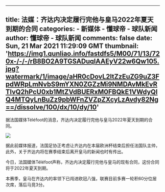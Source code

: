 
---
title: 法媒：齐达内决定履行完他与皇马2022年夏天到期的合同
categories: 
    - 新媒体
    - 懂球帝 - 球队新闻
author: 懂球帝 - 球队新闻
comments: false
date: Sun, 21 Mar 2021 11:29:09 GMT
thumbnail: 'https://img1.qunliao.info/fastdfs5/M00/71/13/720x-/-/-/rB8BO2A9TGSADuqlAAEyV22w6Qw105.jpg?watermark/1/image/aHR0cDovL2ltZzEuZG9uZ3FpdWRpLmNvbS9mYXN0ZGZzMi9NMDAvMkEvRTIvQ2hPcU0xb1MtZVdBUERxM0FBQkE1VWdyQlQ4MTQyLnBuZz9pbWFnZVZpZXcyLzAvdy82Ng==/dissolve/100/dx/10/dy/10'
---

<div>   
<div class="con">
        <p>据法国媒体Téléfoot的消息，齐达内决定履行完他与皇马2022年夏天到期的合同。</p><p><img data-src="https://img1.qunliao.info/fastdfs5/M00/71/13/720x-/-/-/rB8BO2A9TGSADuqlAAEyV22w6Qw105.jpg?watermark/1/image/aHR0cDovL2ltZzEuZG9uZ3FpdWRpLmNvbS9mYXN0ZGZzMi9NMDAvMkEvRTIvQ2hPcU0xb1MtZVdBUERxM0FBQkE1VWdyQlQ4MTQyLnBuZz9pbWFnZVZpZXcyLzAvdy82Ng==/dissolve/100/dx/10/dy/10" data-width="400" data-height="281" orig-src="https://img1.qunliao.info/fastdfs5/M00/71/13/rB8BO2A9TGSADuqlAAEyV22w6Qw105.jpg?watermark/1/image/aHR0cDovL2ltZzEuZG9uZ3FpdWRpLmNvbS9mYXN0ZGZzMi9NMDAvMkEvRTIvQ2hPcU0xb1MtZVdBUERxM0FBQkE1VWdyQlQ4MTQyLnBuZz9pbWFnZVZpZXcyLzAvdy82Ng==/dissolve/100/dx/10/dy/10" src="https://img1.qunliao.info/fastdfs5/M00/71/13/720x-/-/-/rB8BO2A9TGSADuqlAAEyV22w6Qw105.jpg?watermark/1/image/aHR0cDovL2ltZzEuZG9uZ3FpdWRpLmNvbS9mYXN0ZGZzMi9NMDAvMkEvRTIvQ2hPcU0xb1MtZVdBUERxM0FBQkE1VWdyQlQ4MTQyLnBuZz9pbWFnZVZpZXcyLzAvdy82Ng==/dissolve/100/dx/10/dy/10" referrerpolicy="no-referrer"></p><p>据此前媒体报道，法国足协正考虑让齐达内在本届欧洲杯结束后担任法国队主帅，此外，关于齐达内将在赛季结束后离开皇马的新闻也时有传出。</p><p>今日，法国媒体Téléfoot声称，齐达内决定履行完他与皇马的现有合同，这份合同将于2022年夏天到期。</p><p>本赛季，皇马在齐达内的率领下已闯进欧冠八强，联赛目前多赛一轮积60分位居次席，落后马竞3分。</p>
      </div>
      
</div>
            